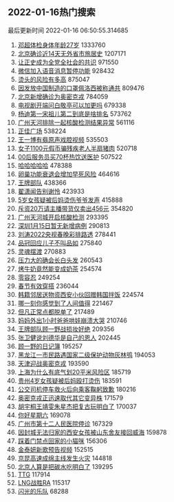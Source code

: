 ## 2022-01-16热门搜索 
最后更新时间 2022-01-16 06:50:55.314685 
1. [邓超体检身体年龄27岁](https://s.weibo.com/weibo?q=%23%E9%82%93%E8%B6%85%E4%BD%93%E6%A3%80%E8%BA%AB%E4%BD%93%E5%B9%B4%E9%BE%8427%E5%B2%81%23&Refer=top) 1333760
1. [北京确诊近14天无外省市旅居史](https://s.weibo.com/weibo?q=%23%E5%8C%97%E4%BA%AC%E7%A1%AE%E8%AF%8A%E8%BF%9114%E5%A4%A9%E6%97%A0%E5%A4%96%E7%9C%81%E5%B8%82%E6%97%85%E5%B1%85%E5%8F%B2%23&Refer=top) 1207171
1. [让正史成为全党全社会的共识](https://s.weibo.com/weibo?q=%23%E8%AE%A9%E6%AD%A3%E5%8F%B2%E6%88%90%E4%B8%BA%E5%85%A8%E5%85%9A%E5%85%A8%E7%A4%BE%E4%BC%9A%E7%9A%84%E5%85%B1%E8%AF%86%23&Refer=top) 971550
1. [微信加入语音消息暂停功能](https://s.weibo.com/weibo?q=%23%E5%BE%AE%E4%BF%A1%E5%8A%A0%E5%85%A5%E8%AF%AD%E9%9F%B3%E6%B6%88%E6%81%AF%E6%9A%82%E5%81%9C%E5%8A%9F%E8%83%BD%23&Refer=top) 928432
1. [烫头的风险有多高](https://s.weibo.com/weibo?q=%23%E7%83%AB%E5%A4%B4%E7%9A%84%E9%A3%8E%E9%99%A9%E6%9C%89%E5%A4%9A%E9%AB%98%23&Refer=top) 875047
1. [因发放中国制造的口罩佩洛西被称通共](https://s.weibo.com/weibo?q=%E5%9B%A0%E5%8F%91%E6%94%BE%E4%B8%AD%E5%9B%BD%E5%88%B6%E9%80%A0%E7%9A%84%E5%8F%A3%E7%BD%A9%E4%BD%A9%E6%B4%9B%E8%A5%BF%E8%A2%AB%E7%A7%B0%E9%80%9A%E5%85%B1&Refer=top) 809476
1. [北京新增确诊为奥密克戎](https://s.weibo.com/weibo?q=%23%E5%8C%97%E4%BA%AC%E6%96%B0%E5%A2%9E%E7%A1%AE%E8%AF%8A%E4%B8%BA%E5%A5%A5%E5%AF%86%E5%85%8B%E6%88%8E%23&Refer=top) 784059
1. [电视剧开端问白敬亭可以加更吗](https://s.weibo.com/weibo?q=%23%E7%94%B5%E8%A7%86%E5%89%A7%E5%BC%80%E7%AB%AF%E9%97%AE%E7%99%BD%E6%95%AC%E4%BA%AD%E5%8F%AF%E4%BB%A5%E5%8A%A0%E6%9B%B4%E5%90%97%23&Refer=top) 679338
1. [杨迪第一宋祖儿第二到底是啥排名](https://s.weibo.com/weibo?q=%23%E6%9D%A8%E8%BF%AA%E7%AC%AC%E4%B8%80%E5%AE%8B%E7%A5%96%E5%84%BF%E7%AC%AC%E4%BA%8C%E5%88%B0%E5%BA%95%E6%98%AF%E5%95%A5%E6%8E%92%E5%90%8D%23&Refer=top) 573762
1. [广州天河排除一起核酸检测结果异常](https://s.weibo.com/weibo?q=%23%E5%B9%BF%E5%B7%9E%E5%A4%A9%E6%B2%B3%E6%8E%92%E9%99%A4%E4%B8%80%E8%B5%B7%E6%A0%B8%E9%85%B8%E6%A3%80%E6%B5%8B%E7%BB%93%E6%9E%9C%E5%BC%82%E5%B8%B8%23&Refer=top) 561116
1. [正佳广场](https://s.weibo.com/weibo?q=%23%E6%AD%A3%E4%BD%B3%E5%B9%BF%E5%9C%BA%23&Refer=top) 538224
1. [王一博有翡原声戏腔视频](https://s.weibo.com/weibo?q=%23%E7%8E%8B%E4%B8%80%E5%8D%9A%E6%9C%89%E7%BF%A1%E5%8E%9F%E5%A3%B0%E6%88%8F%E8%85%94%E8%A7%86%E9%A2%91%23&Refer=top) 535503
1. [女子1100元假币骗残疾老人半扇猪肉](https://s.weibo.com/weibo?q=%23%E5%A5%B3%E5%AD%901100%E5%85%83%E5%81%87%E5%B8%81%E9%AA%97%E6%AE%8B%E7%96%BE%E8%80%81%E4%BA%BA%E5%8D%8A%E6%89%87%E7%8C%AA%E8%82%89%23&Refer=top) 520718
1. [00后服务员买70杯热饮送医护](https://s.weibo.com/weibo?q=%2300%E5%90%8E%E6%9C%8D%E5%8A%A1%E5%91%98%E4%B9%B070%E6%9D%AF%E7%83%AD%E9%A5%AE%E9%80%81%E5%8C%BB%E6%8A%A4%23&Refer=top) 507522
1. [哈哈哈哈哈](https://s.weibo.com/weibo?q=%E5%93%88%E5%93%88%E5%93%88%E5%93%88%E5%93%88&Refer=top) 478388
1. [卵巢功能衰退会增加早死风险](https://s.weibo.com/weibo?q=%23%E5%8D%B5%E5%B7%A2%E5%8A%9F%E8%83%BD%E8%A1%B0%E9%80%80%E4%BC%9A%E5%A2%9E%E5%8A%A0%E6%97%A9%E6%AD%BB%E9%A3%8E%E9%99%A9%23&Refer=top) 464616
1. [王牌部队](https://s.weibo.com/weibo?q=%E7%8E%8B%E7%89%8C%E9%83%A8%E9%98%9F&Refer=top) 438366
1. [翟潇闻告别谢怜](https://s.weibo.com/weibo?q=%23%E7%BF%9F%E6%BD%87%E9%97%BB%E5%91%8A%E5%88%AB%E8%B0%A2%E6%80%9C%23&Refer=top) 423933
1. [5岁女孩疑被后妈烫伤爷爷发声](https://s.weibo.com/weibo?q=%235%E5%B2%81%E5%A5%B3%E5%AD%A9%E7%96%91%E8%A2%AB%E5%90%8E%E5%A6%88%E7%83%AB%E4%BC%A4%E7%88%B7%E7%88%B7%E5%8F%91%E5%A3%B0%23&Refer=top) 415888
1. [斥资20万请主播带货仅卖出456元](https://s.weibo.com/weibo?q=%23%E6%96%A5%E8%B5%8420%E4%B8%87%E8%AF%B7%E4%B8%BB%E6%92%AD%E5%B8%A6%E8%B4%A7%E4%BB%85%E5%8D%96%E5%87%BA456%E5%85%83%23&Refer=top) 354820
1. [广州天河城开启核酸检测](https://s.weibo.com/weibo?q=%23%E5%B9%BF%E5%B7%9E%E5%A4%A9%E6%B2%B3%E5%9F%8E%E5%BC%80%E5%90%AF%E6%A0%B8%E9%85%B8%E6%A3%80%E6%B5%8B%23&Refer=top) 293395
1. [深圳1月15日暂无新增病例](https://s.weibo.com/weibo?q=%E6%B7%B1%E5%9C%B31%E6%9C%8815%E6%97%A5%E6%9A%82%E6%97%A0%E6%96%B0%E5%A2%9E%E7%97%85%E4%BE%8B&Refer=top) 290813
1. [刘涛2022央视春晚彩排路透](https://s.weibo.com/weibo?q=%23%E5%88%98%E6%B6%9B2022%E5%A4%AE%E8%A7%86%E6%98%A5%E6%99%9A%E5%BD%A9%E6%8E%92%E8%B7%AF%E9%80%8F%23&Refer=top) 278441
1. [品冠回应儿子不叫品如](https://s.weibo.com/weibo?q=%23%E5%93%81%E5%86%A0%E5%9B%9E%E5%BA%94%E5%84%BF%E5%AD%90%E4%B8%8D%E5%8F%AB%E5%93%81%E5%A6%82%23&Refer=top) 275840
1. [灵魂摆渡](https://s.weibo.com/weibo?q=%E7%81%B5%E9%AD%82%E6%91%86%E6%B8%A1&Refer=top) 270883
1. [压力大的确会长白头发](https://s.weibo.com/weibo?q=%23%E5%8E%8B%E5%8A%9B%E5%A4%A7%E7%9A%84%E7%A1%AE%E4%BC%9A%E9%95%BF%E7%99%BD%E5%A4%B4%E5%8F%91%23&Refer=top) 260543
1. [烤牛奶竟然能变成奶茶](https://s.weibo.com/weibo?q=%23%E7%83%A4%E7%89%9B%E5%A5%B6%E7%AB%9F%E7%84%B6%E8%83%BD%E5%8F%98%E6%88%90%E5%A5%B6%E8%8C%B6%23&Refer=top) 254574
1. [零容忍](https://s.weibo.com/weibo?q=%E9%9B%B6%E5%AE%B9%E5%BF%8D&Refer=top) 249254
1. [春节有效穿搭](https://s.weibo.com/weibo?q=%23%E6%98%A5%E8%8A%82%E6%9C%89%E6%95%88%E7%A9%BF%E6%90%AD%23&Refer=top) 236044
1. [韩籍邻居送物资西安小伙回赠韩国拌饭](https://s.weibo.com/weibo?q=%23%E9%9F%A9%E7%B1%8D%E9%82%BB%E5%B1%85%E9%80%81%E7%89%A9%E8%B5%84%E8%A5%BF%E5%AE%89%E5%B0%8F%E4%BC%99%E5%9B%9E%E8%B5%A0%E9%9F%A9%E5%9B%BD%E6%8B%8C%E9%A5%AD%23&Refer=top) 224574
1. [哪一刻你感觉到了人间值得](https://s.weibo.com/weibo?q=%23%E5%93%AA%E4%B8%80%E5%88%BB%E4%BD%A0%E6%84%9F%E8%A7%89%E5%88%B0%E4%BA%86%E4%BA%BA%E9%97%B4%E5%80%BC%E5%BE%97%23&Refer=top) 221467
1. [但凡正常点都脱单了](https://s.weibo.com/weibo?q=%23%E4%BD%86%E5%87%A1%E6%AD%A3%E5%B8%B8%E7%82%B9%E9%83%BD%E8%84%B1%E5%8D%95%E4%BA%86%23&Refer=top) 217489
1. [妈妈外出1小时爸爸哄娃崩溃大哭](https://s.weibo.com/weibo?q=%23%E5%A6%88%E5%A6%88%E5%A4%96%E5%87%BA1%E5%B0%8F%E6%97%B6%E7%88%B8%E7%88%B8%E5%93%84%E5%A8%83%E5%B4%A9%E6%BA%83%E5%A4%A7%E5%93%AD%23&Refer=top) 210746
1. [王牌部队顾一野战损妆好绝](https://s.weibo.com/weibo?q=%23%E7%8E%8B%E7%89%8C%E9%83%A8%E9%98%9F%E9%A1%BE%E4%B8%80%E9%87%8E%E6%88%98%E6%8D%9F%E5%A6%86%E5%A5%BD%E7%BB%9D%23&Refer=top) 209356
1. [张卫健说刘德华是自己的恩人](https://s.weibo.com/weibo?q=%23%E5%BC%A0%E5%8D%AB%E5%81%A5%E8%AF%B4%E5%88%98%E5%BE%B7%E5%8D%8E%E6%98%AF%E8%87%AA%E5%B7%B1%E7%9A%84%E6%81%A9%E4%BA%BA%23&Refer=top) 202445
1. [顾一野的日记簿](https://s.weibo.com/weibo?q=%23%E9%A1%BE%E4%B8%80%E9%87%8E%E7%9A%84%E6%97%A5%E8%AE%B0%E7%B0%BF%23&Refer=top) 195257
1. [黑龙江一市民路遇国家二级保护动物灰林鸮](https://s.weibo.com/weibo?q=%23%E9%BB%91%E9%BE%99%E6%B1%9F%E4%B8%80%E5%B8%82%E6%B0%91%E8%B7%AF%E9%81%87%E5%9B%BD%E5%AE%B6%E4%BA%8C%E7%BA%A7%E4%BF%9D%E6%8A%A4%E5%8A%A8%E7%89%A9%E7%81%B0%E6%9E%97%E9%B8%AE%23&Refer=top) 194053
1. [天津迎战奥密克戎](https://s.weibo.com/weibo?q=%23%E5%A4%A9%E6%B4%A5%E8%BF%8E%E6%88%98%E5%A5%A5%E5%AF%86%E5%85%8B%E6%88%8E%23&Refer=top) 193590
1. [上海为什么有底气划20平米风险区](https://s.weibo.com/weibo?q=%23%E4%B8%8A%E6%B5%B7%E4%B8%BA%E4%BB%80%E4%B9%88%E6%9C%89%E5%BA%95%E6%B0%94%E5%88%9220%E5%B9%B3%E7%B1%B3%E9%A3%8E%E9%99%A9%E5%8C%BA%23&Refer=top) 185719
1. [贵州4岁女孩疑被后妈殴打烫伤](https://s.weibo.com/weibo?q=%23%E8%B4%B5%E5%B7%9E4%E5%B2%81%E5%A5%B3%E5%AD%A9%E7%96%91%E8%A2%AB%E5%90%8E%E5%A6%88%E6%AE%B4%E6%89%93%E7%83%AB%E4%BC%A4%23&Refer=top) 183591
1. [公交司机停车救火后向乘客鞠躬致歉](https://s.weibo.com/weibo?q=%23%E5%85%AC%E4%BA%A4%E5%8F%B8%E6%9C%BA%E5%81%9C%E8%BD%A6%E6%95%91%E7%81%AB%E5%90%8E%E5%90%91%E4%B9%98%E5%AE%A2%E9%9E%A0%E8%BA%AC%E8%87%B4%E6%AD%89%23&Refer=top) 180216
1. [奥密克戎正迅速取代其它变异株](https://s.weibo.com/weibo?q=%23%E5%A5%A5%E5%AF%86%E5%85%8B%E6%88%8E%E6%AD%A3%E8%BF%85%E9%80%9F%E5%8F%96%E4%BB%A3%E5%85%B6%E5%AE%83%E5%8F%98%E5%BC%82%E6%A0%AA%23&Refer=top) 171579
1. [胡宇桐王靖雯朱星杰把复古玩明白了](https://s.weibo.com/weibo?q=%23%E8%83%A1%E5%AE%87%E6%A1%90%E7%8E%8B%E9%9D%96%E9%9B%AF%E6%9C%B1%E6%98%9F%E6%9D%B0%E6%8A%8A%E5%A4%8D%E5%8F%A4%E7%8E%A9%E6%98%8E%E7%99%BD%E4%BA%86%23&Refer=top) 170037
1. [你好星期六](https://s.weibo.com/weibo?q=%E4%BD%A0%E5%A5%BD%E6%98%9F%E6%9C%9F%E5%85%AD&Refer=top) 169078
1. [广州市第十二人民医院停诊](https://s.weibo.com/weibo?q=%23%E5%B9%BF%E5%B7%9E%E5%B8%82%E7%AC%AC%E5%8D%81%E4%BA%8C%E4%BA%BA%E6%B0%91%E5%8C%BB%E9%99%A2%E5%81%9C%E8%AF%8A%23&Refer=top) 167329
1. [因封城无法归家的西安女孩被山东舍友接回威海](https://s.weibo.com/weibo?q=%23%E5%9B%A0%E5%B0%81%E5%9F%8E%E6%97%A0%E6%B3%95%E5%BD%92%E5%AE%B6%E7%9A%84%E8%A5%BF%E5%AE%89%E5%A5%B3%E5%AD%A9%E8%A2%AB%E5%B1%B1%E4%B8%9C%E8%88%8D%E5%8F%8B%E6%8E%A5%E5%9B%9E%E5%A8%81%E6%B5%B7%23&Refer=top) 159878
1. [踩着门禁点回家的小猫咪](https://s.weibo.com/weibo?q=%23%E8%B8%A9%E7%9D%80%E9%97%A8%E7%A6%81%E7%82%B9%E5%9B%9E%E5%AE%B6%E7%9A%84%E5%B0%8F%E7%8C%AB%E5%92%AA%23&Refer=top) 156306
1. [金泰妍新歌预告视频](https://s.weibo.com/weibo?q=%23%E9%87%91%E6%B3%B0%E5%A6%8D%E6%96%B0%E6%AD%8C%E9%A2%84%E5%91%8A%E8%A7%86%E9%A2%91%23&Refer=top) 152515
1. [京昆高速成绵主线发生火灾](https://s.weibo.com/weibo?q=%23%E4%BA%AC%E6%98%86%E9%AB%98%E9%80%9F%E6%88%90%E7%BB%B5%E4%B8%BB%E7%BA%BF%E5%8F%91%E7%94%9F%E7%81%AB%E7%81%BE%23&Refer=top) 144818
1. [北京人算是把碳水吃明白了](https://s.weibo.com/weibo?q=%23%E5%8C%97%E4%BA%AC%E4%BA%BA%E7%AE%97%E6%98%AF%E6%8A%8A%E7%A2%B3%E6%B0%B4%E5%90%83%E6%98%8E%E7%99%BD%E4%BA%86%23&Refer=top) 139295
1. [TTG](https://s.weibo.com/weibo?q=TTG&Refer=top) 117914
1. [LNG战胜RA](https://s.weibo.com/weibo?q=%23LNG%E6%88%98%E8%83%9CRA%23&Refer=top) 115317
1. [闪光的乐队](https://s.weibo.com/weibo?q=%E9%97%AA%E5%85%89%E7%9A%84%E4%B9%90%E9%98%9F&Refer=top) 68288
